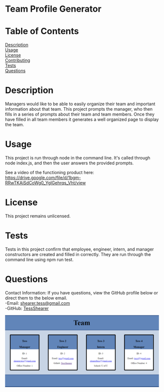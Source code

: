 

# Team Profile Generator

# Table of Contents
[Description](#description)
<br>
[Usage](#usage)
<br>
[License](#license)
<br>
[Contributing](#contributing)
<br>
[Tests](#tests)
<br>
[Questions](#questions)

# Description
  Managers would like to be able to easily organize their team and important information about that team. This project prompts the manager, who then fills in a series of prompts about their team and team members. Once they have filled in all team members it generates a well organized page to display the team.

# Usage
  This project is run through node in the command line. It's called through node index.js, and then the user answers the provided prompts.

  See a video of the functioning product here: https://drive.google.com/file/d/1bgm-RRwTKAiSdCoWg0_YgIGehrqs_Vht/view

# License
  This project remains unlicensed.

# Tests
  Tests in this project confirm that employee, engineer, intern, and manager constructors are created and filled in correctly. They are run through the command line using npm run test.

# Questions
Contact Information: If you have questions, view the GitHub profile below or direct them to the below email. <br>
-Email: [shearer.tess@gmail.com](mailto:shearer.tess@gmail.com) <br>
-GitHub: [TessShearer](https://github.com/TessShearer)

![Screenshot of Team Profile Generator](./teamprofile-screenshot.png)
